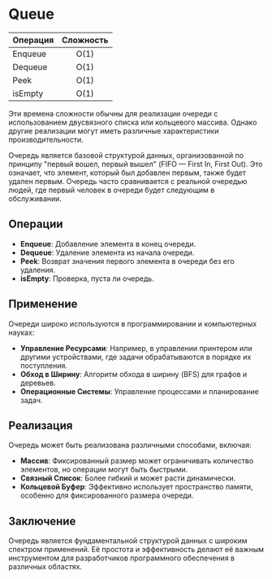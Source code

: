 # Queue

| Операция | Сложность |
| -------- | :-------: |
| Enqueue  |   O(1)    |
| Dequeue  |   O(1)    |
| Peek     |   O(1)    |
| isEmpty  |   O(1)    |

Эти времена сложности обычны для реализации очереди с использованием двусвязного
списка или кольцевого массива. Однако другие реализации могут иметь различные
характеристики производительности.

Очередь является базовой структурой данных, организованной по принципу "первый вошел,
первый вышел" (FIFO — First In, First Out). Это означает, что элемент, который
был добавлен первым, также будет удален первым. Очередь часто сравнивается с
реальной очередью людей, где первый человек в очереди будет следующим в обслуживании.

## Операции

-   **Enqueue**: Добавление элемента в конец очереди.
-   **Dequeue**: Удаление элемента из начала очереди.
-   **Peek**: Возврат значения первого элемента в очереди без его удаления.
-   **isEmpty**: Проверка, пуста ли очередь.

## Применение

Очереди широко используются в программировании и компьютерных науках:

-   **Управление Ресурсами**: Например, в управлении принтером или другими устройствами,
    где задачи обрабатываются в порядке их поступления.
-   **Обход в Ширину**: Алгоритм обхода в ширину (BFS) для графов и деревьев.
-   **Операционные Системы**: Управление процессами и планирование задач.

## Реализация

Очередь может быть реализована различными способами, включая:

-   **Массив**: Фиксированный размер может ограничивать количество элементов,
    но операции могут быть быстрыми.
-   **Связный Список**: Более гибкий и может расти динамически.
-   **Кольцевой Буфер**: Эффективно использует пространство памяти, особенно для
    фиксированного размера очереди.

## Заключение

Очередь является фундаментальной структурой данных с широким спектром применений.
Её простота и эффективность делают её важным инструментом для разработчиков
программного обеспечения в различных областях.
